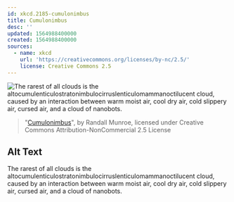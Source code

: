 ```yaml
---
id: xkcd.2185-cumulonimbus
title: Cumulonimbus
desc: ''
updated: 1564988400000
created: 1564988400000
sources:
  - name: xkcd
    url: 'https://creativecommons.org/licenses/by-nc/2.5/'
    license: Creative Commons 2.5
---
```

![The rarest of all clouds is the altocumulenticulostratonimbulocirruslenticulomammanoctilucent cloud, caused by an interaction between warm moist air, cool dry air, cold slippery air, cursed air, and a cloud of nanobots.](https://imgs.xkcd.com/comics/cumulonimbus.png)
> "[Cumulonimbus](https://xkcd.com/2185/)", by Randall Munroe, licensed under Creative Commons Attribution-NonCommercial 2.5 License

## Alt Text
The rarest of all clouds is the altocumulenticulostratonimbulocirruslenticulomammanoctilucent cloud, caused by an interaction between warm moist air, cool dry air, cold slippery air, cursed air, and a cloud of nanobots.
